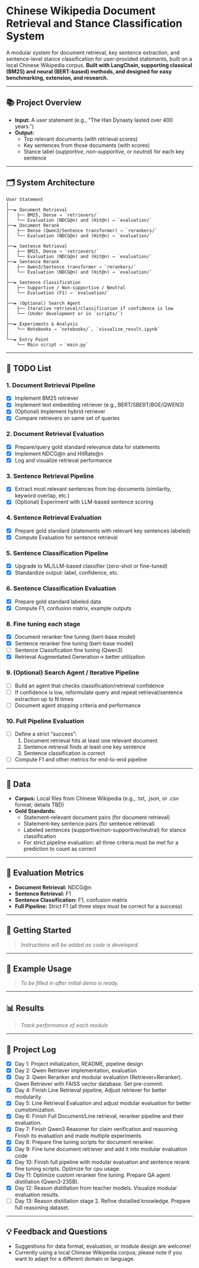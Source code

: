 # Chinese Wikipedia Document Retrieval and Stance Classification System

A modular system for document retrieval, key sentence extraction, and sentence-level stance classification for user-provided statements, built on a local Chinese Wikipedia corpus.
**Built with LangChain, supporting classical (BM25) and neural (BERT-based) methods, and designed for easy benchmarking, extension, and research.**

---

## 📚 Project Overview

- **Input:** A user statement (e.g., "The Han Dynasty lasted over 400 years.")
- **Output:**
  - Top relevant documents (with retrieval scores)
  - Key sentences from those documents (with scores)
  - Stance label (*supportive*, *non-supportive*, or *neutral*) for each key sentence

---

## 🗂️ System Architecture
```
User Statement
│
├──► Document Retrieval
│   ├── BM25, Dense → `retrievers/`
│   └── Evaluation (NDCG@n) and (Hit@n) → `evaluation/`
├──► Document Rerank
│   ├── Dense (Qwen3/Sentence transformer) → `rerankers/`
│   └── Evaluation (NDCG@n) and (Hit@n) → `evaluation/`
│
├──► Sentence Retrieval
│   ├── BM25, Dense → `retrievers/`
│   └── Evaluation (NDCG@n) and (Hit@n) → `evaluation/`
├──► Sentence Rerank
│   ├── Qwen3/Sentence transformer → `rerankers/`
│   └── Evaluation (NDCG@n) and (Hit@n) → `evaluation/`
│
├──► Sentence Classification
│   ├── Supportive / Non-supportive / Neutral
│   └── Evaluation (F1) → `evaluation/`
│
├──► (Optional) Search Agent
│   ├── Iterative retrieval/classification if confidence is low
│   └── (Under development or in `scripts/`)
│
├──► Experiments & Analysis
│   └── Notebooks → `notebooks/`, `visualize_result.ipynb`
│
└──► Entry Point
    └── Main script → `main.py`
```
---

## 🚧 TODO List

### 1. **Document Retrieval Pipeline**
   - [x] Implement BM25 retriever
   - [x] Implement text embedding retriever (e.g., BERT/SBERT/BGE/QWEN3)
   - [x] (Optional) Implement hybrid retriever
   - [x] Compare retrievers on same set of queries

### 2. **Document Retrieval Evaluation**
   - [x] Prepare/query gold standard relevance data for statements
   - [x] Implement NDCG@n and HitRate@n
   - [x] Log and visualize retrieval performance

### 3. **Sentence Retrieval Pipeline**
   - [X] Extract most relevant sentences from top documents (similarity, keyword overlap, etc.)
   - [X] (Optional) Experiment with LLM-based sentence scoring

### 4. **Sentence Retrieval Evaluation**
   - [X] Prepare gold standard (statements with relevant key sentences labeled)
   - [X] Compute Evaluation for sentence retrieval

### 5. **Sentence Classification Pipeline**
   - [x] Upgrade to ML/LLM-based classifier (zero-shot or fine-tuned)
   - [x] Standardize output: label, confidence, etc.

### 6. **Sentence Classification Evaluation**
   - [x] Prepare gold standard labeled data
   - [x] Compute F1, confusion matrix, example outputs

### 8. **Fine tuning each stage**
   - [x] Document reranker fine tuning (bert-base model)
   - [x] Sentence reranker fine tuning (bert-base model)
   - [ ] Sentence Classification fine tuning (Qwen3)
   - [x] Retrieval Augmentated Generation-> better utilization

### 9. **(Optional) Search Agent / Iterative Pipeline**
   - [ ] Build an agent that checks classification/retrieval confidence
   - [ ] If confidence is low, reformulate query and repeat retrieval/sentence extraction up to N times
   - [ ] Document agent stopping criteria and performance

### 10. **Full Pipeline Evaluation**
   - [ ] Define a strict “success”:
        1. Document retrieval hits at least one relevant document
        2. Sentence retrieval finds at least one key sentence
        3. Sentence classification is correct
   - [ ] Compute F1 and other metrics for end-to-end pipeline

---

## 📝 Data

- **Corpus:** Local files from Chinese Wikipedia (e.g., .txt, .json, or .csv format; details TBD)
- **Gold Standards:**
  - Statement–relevant document pairs (for document retrieval)
  - Statement–key sentence pairs (for sentence retrieval)
  - Labeled sentences (supportive/non-supportive/neutral) for stance classification
  - For strict pipeline evaluation: all three criteria must be met for a prediction to count as correct

---

## 🧪 Evaluation Metrics

- **Document Retrieval:** NDCG@n
- **Sentence Retrieval:** F1
- **Sentence Classification:** F1, confusion matrix
- **Full Pipeline:** Strict F1 (all three steps must be correct for a success)

---

## 🚀 Getting Started

> _Instructions will be added as code is developed._

---

## 🧪 Example Usage

> _To be filled in after initial demo is ready._

---

## 📊 Results

> _Track performance of each module_

---

## 📅 Project Log

- [X] Day 1: Project initialization, README, pipeline design
- [x] Day 2: Qwen Retriever implementation, evaluation
- [x] Day 3: Qwen Reranker and modular evaluation (Retriever+Reranker). Qwen Retriever with FAISS vector database. Set pre-commit.
- [x] Day 4: Finish Line Retrieval pipeline, Adjust retriever for better modularity.
- [x] Day 5: Line Retrieval Evaluation and adjust modular evaluation for better cumstomization.
- [x] Day 6: Finish Full Document/Line retrieval, reranker pipeline and their evaluation.
- [x] Day 7: Finish Qwen3 Reasoner for claim verification and reasoning. Finish its evaluation and made multiple experiments
- [x] Day 8: Prepare fine tuning scripts for document reranker.
- [x] Day 9: Fine tune document retriever and add it into modular evaluation code
- [x] Day 10: Finish full pipeline with modular evaluation and sentence rerank fine tuning scripts. Optimize for cpu usage.
- [x] Day 11: Optimize custom reranker fine tuning. Prepare QA agent distillation (Qwen3-235B).
- [x] Day 12: Reason distillation from teacher models. Visualize modular evaluation results.
- [ ] Day 13: Reason distillation stage 2. Refine distailled knowledge. Prepare full reasoning dataset.

---

## 💡 Feedback and Questions

- Suggestions for data format, evaluation, or module design are welcome!
- Currently using a local Chinese Wikipedia corpus; please note if you want to adapt for a different domain or language.
